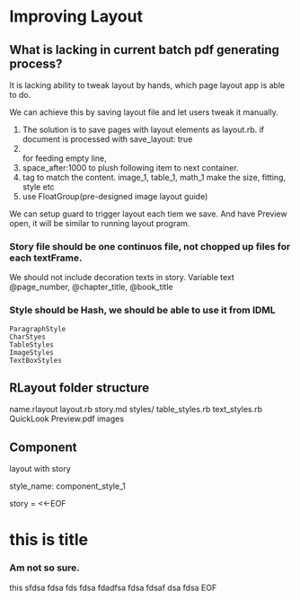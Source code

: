 # Improving Layout

## What is lacking in current batch pdf generating process?

It is lacking ability to tweak layout by hands, which page layout app is able to do.

We can achieve this by saving layout file and let users tweak it manually.
1. The solution is to save pages with layout elements as layout.rb. 
	if document is processed with save_layout: true
1. <br/> for feeding empty line, 
1. space_after:1000 to plush following item to next container.
1. tag to match the content.
	image_1, table_1, math_1
	make the size, fitting, style etc
1. use FloatGroup(pre-designed image layout guide)

We can setup guard to trigger layout each tiem we save.
And have Preview open, it will be similar to running layout program.

### Story file should be one continuos file, not chopped up files for each textFrame.

We should not include decoration texts in story.
Variable text @page_number, @chapter_title, @book_title

### Style should be Hash, we should be able to use it from IDML
	ParagraphStyle
	CharStyes
	TableStyles
	ImageStyles
	TextBoxStyles
	

## RLayout folder structure

name.rlayout
	layout.rb
	story.md
	styles/
		table_styles.rb
		text_styles.rb
	QuickLook
		Preview.pdf
	images

## Component
layout with story

style_name: component_style_1

story = <<-EOF
# this is title

### Am not so sure. 

this sfdsa fdsa fds fdsa
fdadfsa fdsa fdsaf dsa fdsa 
EOF
